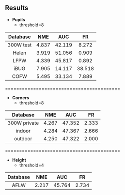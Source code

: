 ## Results

* **Pupils**
   * threshold=8
   
|Database|NME|AUC|FR|
|:--:|:--:|:--:|:--:|
|300W test|4.837|42.119|8.272|
|Helen|3.919|51.056|0.909|
|LFPW|4.339|45.817|0.892|
|iBUG|7.905|14.117|38.518|
|COFW|5.495|33.134|7.889|

=========================================

* **Corners**
   * threshold=8

|Database|NME|AUC|FR|
|:--:|:--:|:--:|:--:|
|300W private|4.267|47.352|2.333|
|indoor|4.284|47.367|2.666|
|outdoor|4.250|47.322|2.000|

=========================================

* **Height**
   * threshold=4

|Database|NME|AUC|FR|
|:--:|:--:|:--:|:--:|
|AFLW|2.217|45.764|2.734|

